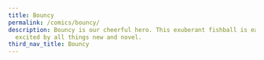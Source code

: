 ```yaml
---
title: Bouncy
permalink: /comics/bouncy/
description: Bouncy is our cheerful hero. This exuberant fishball is easily
  excited by all things new and novel.
third_nav_title: Bouncy
---
```

